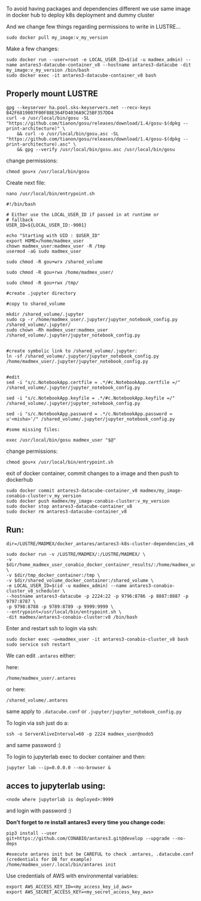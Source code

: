 To avoid having packages and dependencies different we use same image in docker hub to deploy k8s deployment and dummy cluster

And we change few things regarding permissions to write in LUSTRE...

```
sudo docker pull my_image:v_my_version
```

Make a few changes:

```
sudo docker run --user=root -e LOCAL_USER_ID=$(id -u madmex_admin) --name antares3-datacube-container_v8 --hostname antares3-datacube -dit my_image:v_my_version /bin/bash
sudo docker exec -it antares3-datacube-container_v8 bash
```

## Properly mount LUSTRE

```
gpg --keyserver ha.pool.sks-keyservers.net --recv-keys B42F6819007F00F88E364FD4036A9C25BF357DD4
curl -o /usr/local/bin/gosu -SL "https://github.com/tianon/gosu/releases/download/1.4/gosu-$(dpkg --print-architecture)" \
    && curl -o /usr/local/bin/gosu.asc -SL "https://github.com/tianon/gosu/releases/download/1.4/gosu-$(dpkg --print-architecture).asc" \
    && gpg --verify /usr/local/bin/gosu.asc /usr/local/bin/gosu 
```

change permissions:

```
chmod gou+x /usr/local/bin/gosu
```

Create next file:

```
nano /usr/local/bin/entrypoint.sh
```

```
#!/bin/bash

# Either use the LOCAL_USER_ID if passed in at runtime or
# fallback
USER_ID=${LOCAL_USER_ID:-9001}

echo "Starting with UID : $USER_ID"
export HOME=/home/madmex_user
chown madmex_user:madmex_user -R /tmp
usermod -aG sudo madmex_user

sudo chmod -R gou+wrx /shared_volume

sudo chmod -R gou+rwx /home/madmex_user/

sudo chmod -R gou+rwx /tmp/

#create .jupyter directory

#copy to shared_volume

mkdir /shared_volume/.jupyter
sudo cp -r /home/madmex_user/.jupyter/jupyter_notebook_config.py /shared_volume/.jupyter/
sudo chown -Rh madmex_user:madmex_user /shared_volume/.jupyter/jupyter_notebook_config.py


#create symbolic link to /shared_volume/.jupyter:
ln -sf /shared_volume/.jupyter/jupyter_notebook_config.py /home/madmex_user/.jupyter/jupyter_notebook_config.py


#edit
sed -i "s/c.NotebookApp.certfile = .*/#c.NotebookApp.certfile =/" /shared_volume/.jupyter/jupyter_notebook_config.py

sed -i "s/c.NotebookApp.keyfile = .*/#c.NotebookApp.keyfile =/" /shared_volume/.jupyter/jupyter_notebook_config.py

sed -i "s/c.NotebookApp.password = .*/c.NotebookApp.password = u'<misha>'/" /shared_volume/.jupyter/jupyter_notebook_config.py

#some missing files:

exec /usr/local/bin/gosu madmex_user "$@"
```

change permissions:

```
chmod gou+x /usr/local/bin/entrypoint.sh
```

exit of docker container, commit changes to a image and then push to dockerhub

```
sudo docker commit antares3-datacube-container_v8 madmex/my_image-conabio-cluster:v_my_version
sudo docker push madmex/my_image-conabio-cluster:v_my_version
sudo docker stop antares3-datacube-container_v8
sudo docker rm antares3-datacube-container_v8
```

## Run:

```
dir=/LUSTRE/MADMEX/docker_antares/antares3-k8s-cluster-dependencies_v8

sudo docker run -v /LUSTRE/MADMEX/:/LUSTRE/MADMEX/ \
-v $dir/home_madmex_user_conabio_docker_container_results/:/home/madmex_user/results \
-v $dir/tmp_docker_container:/tmp \
-v $dir/shared_volume_docker_container:/shared_volume \
-e LOCAL_USER_ID=$(id -u madmex_admin) --name antares3-conabio-cluster_v8_scheduler \
--hostname antares3-datacube -p 2224:22 -p 9796:8786 -p 8887:8887 -p 9797:8787 \
-p 9798:8788 -p 9789:8789 -p 9999:9999 \
--entrypoint=/usr/local/bin/entrypoint.sh \
-dit madmex/antares3-conabio-cluster:v8 /bin/bash
```

Enter and restart ssh to login via ssh:

```
sudo docker exec -u=madmex_user -it antares3-conabio-cluster_v8 bash
sudo service ssh restart
```

We can edit ```.antares``` either:

here:

```
/home/madmex_user/.antares
```

or here:

```
/shared_volume/.antares
```

same apply to ```.datacube.conf``` or ```.jupyter/jupyter_notebook_config.py```

To login via ssh just do a:

```
ssh -o ServerAliveInterval=60 -p 2224 madmex_user@nodo5
```

and same password :)

To login to jupyterlab exec to docker container and then:

```
jupyter lab --ip=0.0.0.0 --no-browser &
```

## acces to jupyterlab using:

```
<node where jupyterlab is deployed>:9999
```

and login with password :)

**Don't forget to re install antares3 every time you change code:**

```
pip3 install --user git+https://github.com/CONABIO/antares3.git@develop --upgrade --no-deps

#execute antares init but be CAREFUL to check .antares, .datacube.conf (credentials for DB for example)
/home/madmex_user/.local/bin/antares init
```

Use credentials of AWS with environmental variables:

```
export AWS_ACCESS_KEY_ID=<my_access_key_id_aws>
export AWS_SECRET_ACCESS_KEY=<my_secret_access_key_aws>
```
